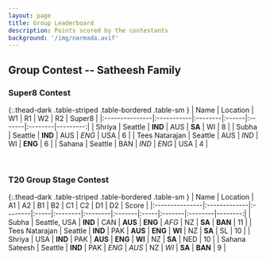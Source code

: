 ```yaml
---
layout: page
title: Group Leaderboard
description: Points scored by the contestants
background: '/img/narmada.avif'
---
```


<link href="https://maxcdn.bootstrapcdn.com/bootstrap/3.3.6/css/bootstrap.min.css" rel="stylesheet" />
<script src="https://maxcdn.bootstrapcdn.com/bootstrap/3.3.6/js/bootstrap.min.js"></script>


## Group Contest -- Satheesh Family

### Super8 Contest 


{:.thead-dark .table-striped .table-bordered .table-sm }
| Name           | Location   | W1      | R1    | W2     | R2      |   Super8 |
|:---------------|:-----------|:--------|:------|:-------|:--------|---------:|
| Shriya         | Seattle    | **IND** | AUS   | **SA** | WI      |        8 |
| Subha          | Seattle    | **IND** | AUS   | *ENG*  | USA     |        6 |
| Tees Natarajan | Seattle    | AUS     | *IND* | WI     | **ENG** |        6 |
| Sahana         | Seattle    | BAN     | *IND* | *ENG*  | USA     |        4 |

 <br>



### T20 Group Stage Contest 


{:.thead-dark .table-striped .table-bordered .table-sm }
| Name           | Location     | A1      | A2   | B1      | B2      | C1     | C2   | D1     | D2      |   Score |
|:---------------|:-------------|:--------|:-----|:--------|:--------|:-------|:-----|:-------|:--------|--------:|
| Subha          | Seattle, USA | **IND** | CAN  | **AUS** | **ENG** | *AFG*  | NZ   | **SA** | **BAN** |      11 |
| Tees Natarajan | Seattle      | **IND** | PAK  | **AUS** | **ENG** | **WI** | NZ   | **SA** | SL      |      10 |
| Shriya         | USA          | **IND** | PAK  | **AUS** | **ENG** | **WI** | NZ   | **SA** | NED     |      10 |
| Sahana Sateesh | Seattle      | **IND** | PAK  | *ENG*   | *AUS*   | NZ     | *WI* | **SA** | **BAN** |       9 |

 <br>

